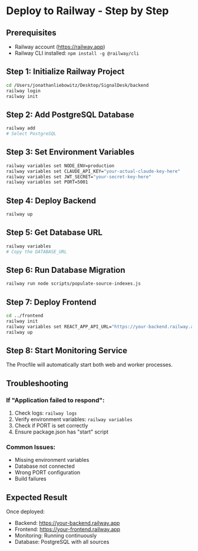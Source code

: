 # Deploy to Railway - Step by Step

## Prerequisites
- Railway account (https://railway.app)
- Railway CLI installed: `npm install -g @railway/cli`

## Step 1: Initialize Railway Project
```bash
cd /Users/jonathanliebowitz/Desktop/SignalDesk/backend
railway login
railway init
```

## Step 2: Add PostgreSQL Database
```bash
railway add
# Select PostgreSQL
```

## Step 3: Set Environment Variables
```bash
railway variables set NODE_ENV=production
railway variables set CLAUDE_API_KEY="your-actual-claude-key-here"
railway variables set JWT_SECRET="your-secret-key-here"
railway variables set PORT=5001
```

## Step 4: Deploy Backend
```bash
railway up
```

## Step 5: Get Database URL
```bash
railway variables
# Copy the DATABASE_URL
```

## Step 6: Run Database Migration
```bash
railway run node scripts/populate-source-indexes.js
```

## Step 7: Deploy Frontend
```bash
cd ../frontend
railway init
railway variables set REACT_APP_API_URL="https://your-backend.railway.app"
railway up
```

## Step 8: Start Monitoring Service
The Procfile will automatically start both web and worker processes.

## Troubleshooting

### If "Application failed to respond":
1. Check logs: `railway logs`
2. Verify environment variables: `railway variables`
3. Check if PORT is set correctly
4. Ensure package.json has "start" script

### Common Issues:
- Missing environment variables
- Database not connected
- Wrong PORT configuration
- Build failures

## Expected Result
Once deployed:
- Backend: https://your-backend.railway.app
- Frontend: https://your-frontend.railway.app
- Monitoring: Running continuously
- Database: PostgreSQL with all sources